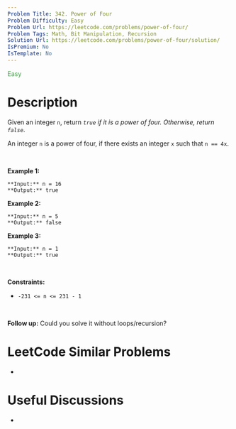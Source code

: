 ```yaml
---
Problem Title: 342. Power of Four
Problem Difficulty: Easy
Problem Url: https://leetcode.com/problems/power-of-four/
Problem Tags: Math, Bit Manipulation, Recursion
Solution Url: https://leetcode.com/problems/power-of-four/solution/
IsPremium: No
IsTemplate: No
---
```


<span style="color: rgb(67, 160, 71);">Easy</span>

# Description

Given an integer `n`, return *`true` if it is a power of four. Otherwise, return `false`*.


An integer `n` is a power of four, if there exists an integer `x` such that `n == 4x`.


 


**Example 1:**



```
**Input:** n = 16
**Output:** true

```
**Example 2:**



```
**Input:** n = 5
**Output:** false

```
**Example 3:**



```
**Input:** n = 1
**Output:** true

```

 


**Constraints:**


* `-231 <= n <= 231 - 1`


 


**Follow up:** Could you solve it without loops/recursion?

# LeetCode Similar Problems

- []()

# Useful Discussions

- []()
